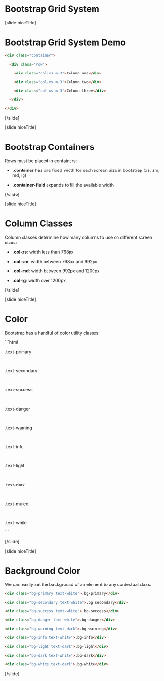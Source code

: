 # Bootstrap Grid System

[slide hideTitle]

# Bootstrap Grid System Demo

```html
<div class="container">​

  <div class="row">​

    <div class="col-xs m-3">Column one</div>​

    <div class="col-xs m-3">Column two</div>​

    <div class="col-xs m-3">Column three</div>​

  </div>​

</div>​
```

[/slide]

[slide hideTitle]

# Bootstrap Containers​

Rows must be placed in containers​:

- **.container** has one fixed width for each screen size in bootstrap (xs, sm, md, lg) ​

- **.container-fluid** expands to fill the available width​

[/slide]

[slide hideTitle]

# Column Classes​

Column classes determine how many columns to use on different screen sizes:​

- **.col-xs**: width less than 768px​

- **.col-sm**: width between 768px and 992px​

- **.col-md**: width between 992px and 1200px​

- **.col-lg**: width over 1200px​

[/slide]

[slide hideTitle]

# Color​

Bootstrap has a handful of color utility classes:

​```html
<p class="text-primary">.text-primary</p>​

<p class="text-secondary">.text-secondary</p>​

<p class="text-success">.text-success</p>​

<p class="text-danger">.text-danger</p>​

<p class="text-warning">.text-warning</p>​

<p class="text-info">.text-info</p>​

<p class="text-light bg-dark">.text-light</p>​

<p class="text-dark">.text-dark</p>​

<p class="text-muted">.text-muted</p>​

<p class="text-white bg-dark">.text-white</p>​
```

[/slide]

[slide hideTitle]

# Background Color​

We can easily set the background of an element to any contextual class​:

```html
<div class="bg-primary text-white">.bg-primary</div>​

<div class="bg-secondary text-white">.bg-secondary</div>​

<div class="bg-success text-white">.bg-success</div>​

<div class="bg-danger text-white">.bg-danger</div>​

<div class="bg-warning text-dark">.bg-warning</div>​

<div class="bg-info text-white">.bg-info</div>​

<div class="bg-light text-dark">.bg-light</div>​

<div class="bg-dark text-white">.bg-dark</div>​

<div class="bg-white text-dark">.bg-white</div>​
```

[/slide]
